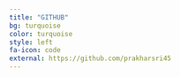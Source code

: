 ```yaml
---
title: "GITHUB"
bg: turquoise
color: turquoise
style: left
fa-icon: code
external: https://github.com/prakharsri45
---
```


